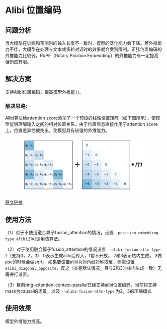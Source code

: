 # Alibi 位置编码

## 问题分析

当大模型在训练和预测时的输入长度不一致时，模型的泛化能力会下降。若外推能力不佳，大模型在处理长文本或多轮对话时的效果就会受到限制。正弦位置编码的外推能力比较弱，RoPE（Rotary Position Embedding）的外推能力有一定提高但仍然有限。

## 解决方案

支持Alibi位置编码，提高模型外推能力。

### 解决思路:

Alibi算法给attention score添加了一个预设的线性偏置矩阵（如下图所示），使模型能够理解输入之间的相对位置关系。由于位置信息直接作用于attention score上，位置差异性被突出，使模型具有较强的外推能力。
<p align="center"> <img src="../../sources/images/alibi.png" height="180px" width="400px"></p>

[原文链接](https://arxiv.org/pdf/2108.12409)


## 使用方法

（1）对于不使用融合算子fusion_attention的情况，设置`--position-embedding-type alibi`即可调用该算法。

（2）对于使用融合算子fusion_attention的情况设置 `--alibi-fusion-attn-type 2`（支持0，2，3）
0表示生成alibi后传入，1暂不开放， 2和3表示核内生成， 3做pse的时候会做sqrt。
如果要设置alibi为对角线对称取反，则需设置`alibi_diagonal_opposite`，反之（亦是默认情况，且与2和3时核内生成一致）无需进行设置。

（3）目前ring-attention-context-parallel已经支持alibi位置编码，当前只支持mask为causal的场景，以及 `--alibi-fusion-attn-type` 为2，3的压缩模式
## 使用效果


模型外推能力提高。
